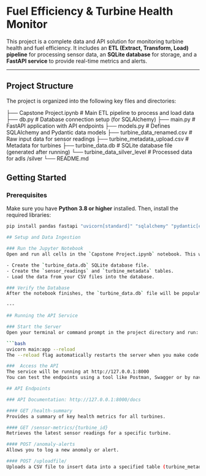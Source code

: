 # Fuel Efficiency & Turbine Health Monitor

This project is a complete data and API solution for monitoring turbine health and fuel efficiency. It includes an **ETL (Extract, Transform, Load) pipeline** for processing sensor data, an **SQLite database** for storage, and a **FastAPI service** to provide real-time metrics and alerts.

---

## Project Structure

The project is organized into the following key files and directories:

├── Capstone Project.ipynb     # Main ETL pipeline to process and load data
├── db.py                      # Database connection setup (for SQLAlchemy)
├── main.py                    # FastAPI application with API endpoints
├── models.py                  # Defines SQLAlchemy and Pydantic data models
├── turbine_data_renamed.csv   # Raw input data for sensor readings
├── turbine_metadata_upload.csv # Metadata for turbines
├── turbine_data.db            # SQLite database file (generated after running)
└── turbine_data_silver_level  # Processed data for adls /silver
└── README.md



## Getting Started

### Prerequisites

Make sure you have **Python 3.8 or higher** installed. Then, install the required libraries:

```bash
pip install pandas fastapi "uvicorn[standard]" "sqlalchemy" "pydantic[email]"

## Setup and Data Ingestion

### Run the Jupyter Notebook
Open and run all cells in the `Capstone Project.ipynb` notebook. This will perform the following steps:

- Create the `turbine_data.db` SQLite database file.
- Create the `sensor_readings` and `turbine_metadata` tables.
- Load the data from your CSV files into the database.

### Verify the Database
After the notebook finishes, the `turbine_data.db` file will be populated with your sensor and metadata.

---

## Running the API Service

### Start the Server
Open your terminal or command prompt in the project directory and run:

```bash
uvicorn main:app --reload
The --reload flag automatically restarts the server when you make code changes, which is useful for development.

###  Access the API
The service will be running at http://127.0.0.1:8000
You can test the endpoints using a tool like Postman, Swagger or by navigating to the interactive API documentation.

## API Endpoints

### API Documentation: http://127.0.0.1:8000/docs

#### GET /health-summary
Provides a summary of key health metrics for all turbines.

#### GET /sensor-metrics/{turbine_id}
Retrieves the latest sensor readings for a specific turbine.

#### POST /anomaly-alerts
Allows you to log a new anomaly or alert.

#### POST /uploadfile/
Uploads a CSV file to insert data into a specified table (turbine_metadata, sensor_readings, or alerts).

